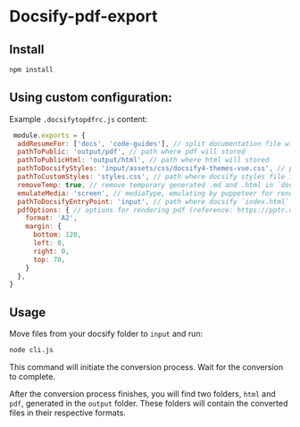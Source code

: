 # Docsify-pdf-export

## Install

```sh
npm install
```

## Using custom configuration:

Example `.docsifytopdfrc.js` content:

```js
 module.exports = {
  addResumeFor: ['docs', 'code-guides'], // split documentation file with `_sidebar.md`
  pathToPublic: 'output/pdf', // path where pdf will stored
  pathToPublicHtml: 'output/html', // path where html will stored
  pathToDocsifyStyles: 'input/assets/css/docsify4-themes-vue.css', // path where docsify styles file is stored
  pathToCustomStyles: 'styles.css', // path where docsify styles file is stored
  removeTemp: true, // remove temporary generated .md and .html in `docs` folder or not
  emulateMedia: 'screen', // mediaType, emulating by puppeteer for rendering pdf (reference: https://pptr.dev/api/puppeteer.page.emulatemediatype)
  pathToDocsifyEntryPoint: 'input', // path where docsify `index.html` file is stored
  pdfOptions: { // options for rendering pdf (reference: https://pptr.dev/api/puppeteer.pdfoptions)
    format: 'A2',
    margin: {
      bottom: 120,
      left: 0,
      right: 0,
      top: 70,
    }
  },
}
```

## Usage

Move files from your docsify folder to `input` and run:
```sh
node cli.js
```
This command will initiate the conversion process. Wait for the conversion to complete.

After the conversion process finishes, you will find two folders, `html` and `pdf`, generated in the `output` folder.
These folders will contain the converted files in their respective formats.
